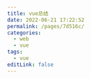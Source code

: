 ```yaml
---
title: vue总结
date: 2022-06-21 17:22:52
permalink: /pages/7d516c/
categories:
  - web
  - vue
tags:
  - vue
editLink: false
---
```

